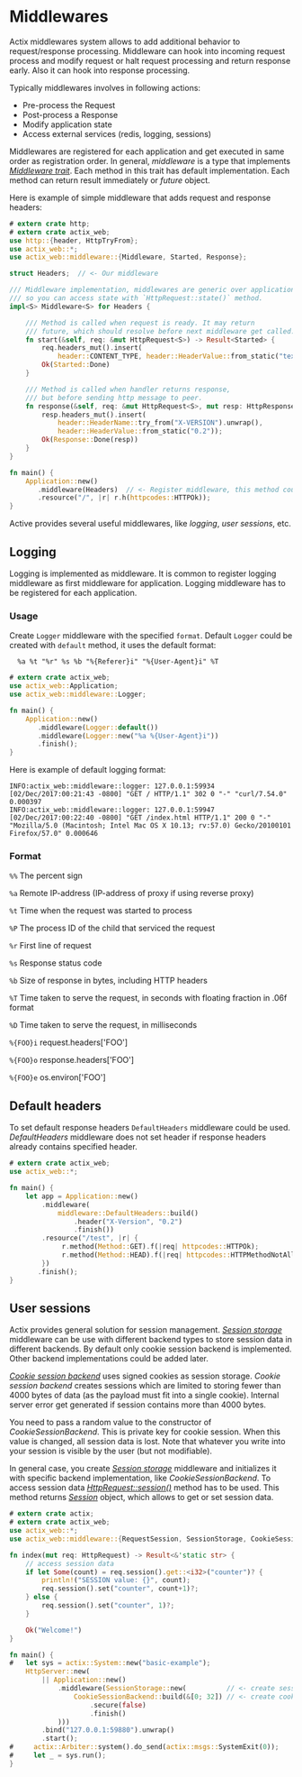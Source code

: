 # Middlewares

Actix middlewares system allows to add additional behavior to request/response processing.
Middleware can hook into incoming request process and modify request or halt request 
processing and return response early. Also it can hook into response processing.

Typically middlewares involves in following actions:

* Pre-process the Request
* Post-process a Response
* Modify application state
* Access external services (redis, logging, sessions)

Middlewares are registered for each application and get executed in same order as
registration order. In general, *middleware* is a type that implements
[*Middleware trait*](../actix_web/middlewares/trait.Middleware.html). Each method
in this trait has default implementation. Each method can return result immediately
or *future* object.

Here is example of simple middleware that adds request and response headers:

```rust
# extern crate http;
# extern crate actix_web;
use http::{header, HttpTryFrom};
use actix_web::*;
use actix_web::middleware::{Middleware, Started, Response};

struct Headers;  // <- Our middleware

/// Middleware implementation, middlewares are generic over application state,
/// so you can access state with `HttpRequest::state()` method.
impl<S> Middleware<S> for Headers {

    /// Method is called when request is ready. It may return
    /// future, which should resolve before next middleware get called.
    fn start(&self, req: &mut HttpRequest<S>) -> Result<Started> {
        req.headers_mut().insert(
            header::CONTENT_TYPE, header::HeaderValue::from_static("text/plain"));
        Ok(Started::Done)
    }

    /// Method is called when handler returns response,
    /// but before sending http message to peer.
    fn response(&self, req: &mut HttpRequest<S>, mut resp: HttpResponse) -> Result<Response> {
        resp.headers_mut().insert(
            header::HeaderName::try_from("X-VERSION").unwrap(),
            header::HeaderValue::from_static("0.2"));
        Ok(Response::Done(resp))
    }
}

fn main() {
    Application::new()
       .middleware(Headers)  // <- Register middleware, this method could be called multiple times
       .resource("/", |r| r.h(httpcodes::HTTPOk));
}
```

Active provides several useful middlewares, like *logging*, *user sessions*, etc.


## Logging

Logging is implemented as middleware. 
It is common to register logging middleware as first middleware for application. 
Logging middleware has to be registered for each application.

### Usage

Create `Logger` middleware with the specified `format`.
Default `Logger` could be created with `default` method, it uses the default format:

```ignore
  %a %t "%r" %s %b "%{Referer}i" "%{User-Agent}i" %T
```
```rust
# extern crate actix_web;
use actix_web::Application;
use actix_web::middleware::Logger;

fn main() {
    Application::new()
       .middleware(Logger::default())
       .middleware(Logger::new("%a %{User-Agent}i"))
       .finish();
}
```

Here is example of default logging format:

```
INFO:actix_web::middleware::logger: 127.0.0.1:59934 [02/Dec/2017:00:21:43 -0800] "GET / HTTP/1.1" 302 0 "-" "curl/7.54.0" 0.000397
INFO:actix_web::middleware::logger: 127.0.0.1:59947 [02/Dec/2017:00:22:40 -0800] "GET /index.html HTTP/1.1" 200 0 "-" "Mozilla/5.0 (Macintosh; Intel Mac OS X 10.13; rv:57.0) Gecko/20100101 Firefox/57.0" 0.000646
```

### Format

 `%%`  The percent sign

 `%a`  Remote IP-address (IP-address of proxy if using reverse proxy)

 `%t`  Time when the request was started to process

 `%P`  The process ID of the child that serviced the request

 `%r`  First line of request

 `%s`  Response status code

 `%b`  Size of response in bytes, including HTTP headers

 `%T`  Time taken to serve the request, in seconds with floating fraction in .06f format

 `%D`  Time taken to serve the request, in milliseconds

 `%{FOO}i`  request.headers['FOO']

 `%{FOO}o`  response.headers['FOO']

 `%{FOO}e`  os.environ['FOO']


## Default headers

To set default response headers `DefaultHeaders` middleware could be used.
*DefaultHeaders* middleware does not set header if response headers already contains
specified header.

```rust
# extern crate actix_web;
use actix_web::*;

fn main() {
    let app = Application::new()
        .middleware(
            middleware::DefaultHeaders::build()
                .header("X-Version", "0.2")
                .finish())
        .resource("/test", |r| {
             r.method(Method::GET).f(|req| httpcodes::HTTPOk);
             r.method(Method::HEAD).f(|req| httpcodes::HTTPMethodNotAllowed);
        })
       .finish();
}
```

## User sessions

Actix provides general solution for session management. 
[*Session storage*](../actix_web/middleware/struct.SessionStorage.html) middleware can be 
use with different backend types to store session data in different backends. 
By default only cookie session backend is implemented. Other backend implementations 
could be added later.

[*Cookie session backend*](../actix_web/middleware/struct.CookieSessionBackend.html)
uses signed cookies as session storage. *Cookie session backend* creates sessions which
are limited to storing fewer than 4000 bytes of data (as the payload must fit into a
single cookie). Internal server error get generated if session contains more than 4000 bytes.

You need to pass a random value to the constructor of *CookieSessionBackend*.
This is private key for cookie session. When this value is changed, all session data is lost.
Note that whatever you write into your session is visible by the user (but not modifiable).

In general case, you create
[*Session storage*](../actix_web/middleware/struct.SessionStorage.html) middleware
and initializes it with specific backend implementation, like *CookieSessionBackend*.
To access session data
[*HttpRequest::session()*](../actix_web/middleware/trait.RequestSession.html#tymethod.session)
method has to be used. This method returns
[*Session*](../actix_web/middleware/struct.Session.html) object, which allows to get or set
session data.

```rust
# extern crate actix;
# extern crate actix_web;
use actix_web::*;
use actix_web::middleware::{RequestSession, SessionStorage, CookieSessionBackend};

fn index(mut req: HttpRequest) -> Result<&'static str> {
    // access session data
    if let Some(count) = req.session().get::<i32>("counter")? {
        println!("SESSION value: {}", count);
        req.session().set("counter", count+1)?;
    } else {
        req.session().set("counter", 1)?;
    }

    Ok("Welcome!")
}

fn main() {
#   let sys = actix::System::new("basic-example");
    HttpServer::new(
        || Application::new()
            .middleware(SessionStorage::new(          // <- create session middleware
                CookieSessionBackend::build(&[0; 32]) // <- create cookie session backend
                    .secure(false)
                    .finish()
            )))
        .bind("127.0.0.1:59880").unwrap()
        .start();
#     actix::Arbiter::system().do_send(actix::msgs::SystemExit(0));
#     let _ = sys.run();
}
```
